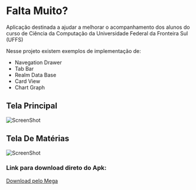 # Falta Muito?
Aplicação destinada a ajudar a melhorar o acompanhamento dos alunos do curso de Ciência da Computação da Universidade Federal da Fronteira Sul (UFFS)

Nesse projeto existem exemplos de implementação de:
* Navegation Drawer
* Tab Bar
* Realm Data Base
* Card View
* Chart Graph

## Tela Principal
![ScreenShot](https://uploaddeimagens.com.br/images/000/610/557/full/main.JPG?1461852283)

## Tela De Matérias
![ScreenShot](https://uploaddeimagens.com.br/images/000/610/558/full/subjects.JPG?1461852312)

### Link para download direto do Apk:
[Download pelo Mega](https://mega.nz/#!IOx1VSgI!ffsBBFJ2hPsOqQ3tgtWXnWPFDCgQtG7iqSeGIAkVPZs)
